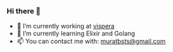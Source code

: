 ### Hi there 👋

- 🔭 I’m currently working at [vispera](https://vispera.co)
- 🌱 I’m currently learning Elixir and Golang
- 📫 You can contact me with: [muratbsts@gmail.com](mailto://muratbsts@gmail.com)
